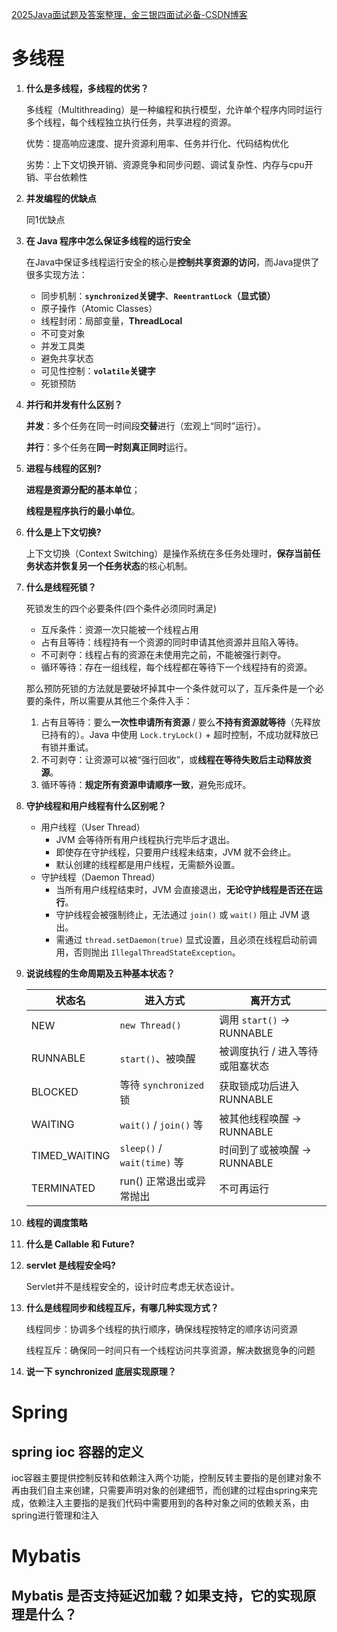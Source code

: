[2025Java面试题及答案整理，金三银四面试必备-CSDN博客](https://blog.csdn.net/m0_69632475/article/details/146257828)



# 多线程

1. **什么是多线程，多线程的优劣？**

   多线程（Multithreading）是一种编程和执行模型，允许单个程序内同时运行多个线程，每个线程独立执行任务，共享进程的资源。

   优势：提高响应速度、提升资源利用率、任务并行化、代码结构优化

   劣势：上下文切换开销、资源竞争和同步问题、调试复杂性、内存与cpu开销、平台依赖性

2. **并发编程的优缺点**

   同1优缺点

3. **在 Java 程序中怎么保证多线程的运行安全**

   在Java中保证多线程运行安全的核心是**控制共享资源的访问**，而Java提供了很多实现方法：

   - 同步机制：**`synchronized`关键字**、**`ReentrantLock`（显式锁）**
   - 原子操作（Atomic Classes）
   - 线程封闭：局部变量，**ThreadLocal**
   - 不可变对象
   - 并发工具类
   - 避免共享状态
   - 可见性控制：**`volatile`关键字**
   - 死锁预防

4. **并行和并发有什么区别？**

   **并发**：多个任务在同一时间段**交替**进行（宏观上“同时”运行）。

   **并行**：多个任务在**同一时刻真正同时**运行。

5. **进程与线程的区别?**

   **进程是资源分配的基本单位**；

   **线程是程序执行的最小单位**。

6. **什么是上下文切换?**

   上下文切换（Context Switching）是操作系统在多任务处理时，**保存当前任务状态并恢复另一个任务状态**的核心机制。

7. **什么是线程死锁？**

   死锁发生的四个必要条件(四个条件必须同时满足)

   - 互斥条件：资源一次只能被一个线程占用
   - 占有且等待：线程持有一个资源的同时申请其他资源并且陷入等待。
   - 不可剥夺：线程占有的资源在未使用完之前，不能被强行剥夺。
   - 循环等待：存在一组线程，每个线程都在等待下一个线程持有的资源。

   那么预防死锁的方法就是要破坏掉其中一个条件就可以了，互斥条件是一个必要的条件，所以需要从其他三个条件入手：

   1. 占有且等待：要么**一次性申请所有资源** / 要么**不持有资源就等待**（先释放已持有的）。Java 中使用 `Lock.tryLock()` + 超时控制，不成功就释放已有锁并重试。
   2. 不可剥夺：让资源可以被“强行回收”，或**线程在等待失败后主动释放资源**。
   3. 循环等待：**规定所有资源申请顺序一致**，避免形成环。

8. **守护线程和用户线程有什么区别呢？**
   - 用户线程（User Thread）
     - JVM 会等待所有用户线程执行完毕后才退出。
     - 即使存在守护线程，只要用户线程未结束，JVM 就不会终止。
     - 默认创建的线程都是用户线程，无需额外设置。
   - 守护线程（Daemon Thread）
     - 当所有用户线程结束时，JVM 会直接退出，**无论守护线程是否还在运行**。
     - 守护线程会被强制终止，无法通过 `join()` 或 `wait()` 阻止 JVM 退出。
     - 需通过 `thread.setDaemon(true)` 显式设置，且必须在线程启动前调用，否则抛出 `IllegalThreadStateException`。

9. **说说线程的生命周期及五种基本状态？**

   | 状态名        | 进入方式                    | 离开方式                        |
   | ------------- | --------------------------- | ------------------------------- |
   | NEW           | `new Thread()`              | 调用 `start()` → RUNNABLE       |
   | RUNNABLE      | `start()`、被唤醒           | 被调度执行 / 进入等待或阻塞状态 |
   | BLOCKED       | 等待 `synchronized` 锁      | 获取锁成功后进入 RUNNABLE       |
   | WAITING       | `wait()` / `join()` 等      | 被其他线程唤醒 → RUNNABLE       |
   | TIMED_WAITING | `sleep()` / `wait(time)` 等 | 时间到了或被唤醒 → RUNNABLE     |
   | TERMINATED    | run() 正常退出或异常抛出    | 不可再运行                      |

10. **线程的调度策略**

11. **什么是 Callable 和 Future?**

12. **servlet 是线程安全吗?**

    Servlet并不是线程安全的，设计时应考虑无状态设计。

13. **什么是线程同步和线程互斥，有哪几种实现方式？**

    线程同步：协调多个线程的执行顺序，确保线程按特定的顺序访问资源

    线程互斥：确保同一时间只有一个线程访问共享资源，解决数据竞争的问题

14. **说一下 synchronized 底层实现原理？**



# Spring

## spring ioc 容器的定义

ioc容器主要提供控制反转和依赖注入两个功能，控制反转主要指的是创建对象不再由我们自主来创建，只需要声明对象的创建细节，而创建的过程由spring来完成，依赖注入主要指的是我们代码中需要用到的各种对象之间的依赖关系，由spring进行管理和注入





# Mybatis

## Mybatis 是否支持延迟加载？如果支持，它的实现原理是什么？

